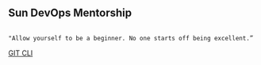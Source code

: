 ## Sun DevOps Mentorship 

```

"Allow yourself to be a beginner. No one starts off being excellent.” 
```

[GIT CLI](https://cli.github.com/manual/)